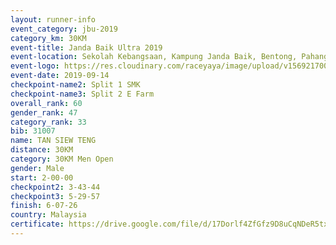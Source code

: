 ```yaml
---
layout: runner-info 
event_category: jbu-2019 
category_km: 30KM 
event-title: Janda Baik Ultra 2019 
event-location: Sekolah Kebangsaan, Kampung Janda Baik, Bentong, Pahang, Malaysia 
event-logo: https://res.cloudinary.com/raceyaya/image/upload/v1569217009/logo/janda-baik_vch1pc.jpg 
event-date: 2019-09-14 
checkpoint-name2: Split 1 SMK 
checkpoint-name3: Split 2 E Farm 
overall_rank: 60
gender_rank: 47
category_rank: 33
bib: 31007
name: TAN SIEW TENG
distance: 30KM
category: 30KM Men Open
gender: Male
start: 2-00-00
checkpoint2: 3-43-44
checkpoint3: 5-29-57
finish: 6-07-26
country: Malaysia
certificate: https://drive.google.com/file/d/17Dorlf4ZfGfz9D8uCqNDeR5txTAg-eAu/view?usp=sharing
---
```

